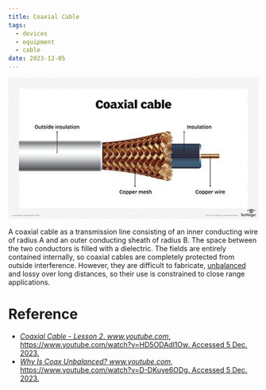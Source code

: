 ```yaml
---
title: Coaxial Cable
tags:
  - devices
  - equipment
  - cable
date: 2023-12-05
---
```



![](signal_processing/device_and_components/cable/attachments/Pasted%20image%2020231205144443.png)


A coaxial cable as a transmission line consisting of an inner conducting wire of radius A and an outer conducting sheath of radius B. The space between the two conductors is filled with a dielectric. The fields are entirely contained internally, so coaxial cables are completely protected from outside interference. However, they are difficult to fabricate, [unbalanced](signal_processing/device_and_components/cable/coax_cable_imbalance.md) and lossy over long distances, so their use is constrained to close range applications.



# Reference

* [_Coaxial Cable - Lesson 2_. _www.youtube.com_, https://www.youtube.com/watch?v=HD5ODAdl1Ow. Accessed 5 Dec. 2023.](https://www.youtube.com/watch?v=HD5ODAdl1Ow)
* [_Why Is Coax Unbalanced?_ _www.youtube.com_, https://www.youtube.com/watch?v=D-DKuye6ODg. Accessed 5 Dec. 2023.](https://www.youtube.com/watch?v=D-DKuye6ODg)